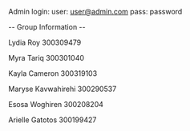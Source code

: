 Admin login: user: user@admin.com pass: password 

-- Group Information --

Lydia Roy 300309479

Myra Tariq 300301040

Kayla Cameron 300319103

Maryse Kavwahirehi 300290537

Esosa Woghiren 300208204

Arielle Gatotos 300199427
